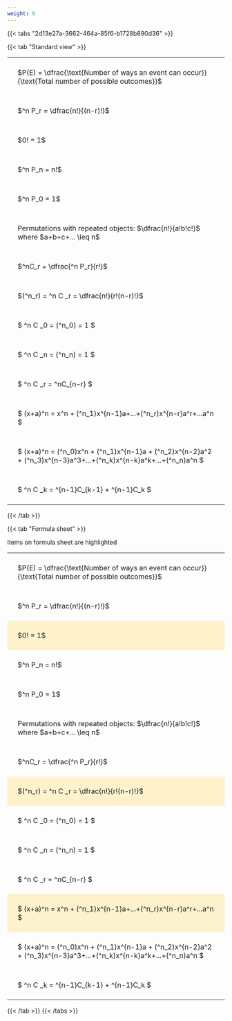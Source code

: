 ```yaml
---
weight: 9
---
```


{{< tabs "2d13e27a-3662-464a-85f6-b1728b890d36" >}}

{{< tab "Standard view" >}}

<style type="text/css">
#T_07e71 th.col_heading {
  text-align: left;
  font-size: 1em;
}
#T_07e71 td {
  text-align: left;
  font-size: 1em;
  padding: 1.5em;
}
</style>
<table id="T_07e71">
  <thead>
  </thead>
  <tbody>
    <tr>
      <td id="T_07e71_row0_col0" class="data row0 col0" >$P(E) = \dfrac{\text{Number of ways an event can occur}}{\text{Total number of possible outcomes}}$</td>
    </tr>
    <tr>
      <td id="T_07e71_row1_col0" class="data row1 col0" >$^n P_r = \dfrac{n!}{(n-r)!}$</td>
    </tr>
    <tr>
      <td id="T_07e71_row2_col0" class="data row2 col0" >$0! = 1$</td>
    </tr>
    <tr>
      <td id="T_07e71_row3_col0" class="data row3 col0" >$^n P_n = n!$</td>
    </tr>
    <tr>
      <td id="T_07e71_row4_col0" class="data row4 col0" >$^n P_0 = 1$</td>
    </tr>
    <tr>
      <td id="T_07e71_row5_col0" class="data row5 col0" >Permutations with repeated objects: $\dfrac{n!}{a!b!c!}$ where $a+b+c+... \leq n$</td>
    </tr>
    <tr>
      <td id="T_07e71_row6_col0" class="data row6 col0" >$^nC_r = \dfrac{^n P_r}{r!}$</td>
    </tr>
    <tr>
      <td id="T_07e71_row7_col0" class="data row7 col0" >$(^n_r) = ^n C _r = \dfrac{n!}{r!(n-r)!}$</td>
    </tr>
    <tr>
      <td id="T_07e71_row8_col0" class="data row8 col0" >$ ^n C _0 = (^n_0) = 1 $</td>
    </tr>
    <tr>
      <td id="T_07e71_row9_col0" class="data row9 col0" >$ ^n C _n = (^n_n) = 1 $</td>
    </tr>
    <tr>
      <td id="T_07e71_row10_col0" class="data row10 col0" >$ ^n C _r = ^nC_{n-r} $</td>
    </tr>
    <tr>
      <td id="T_07e71_row11_col0" class="data row11 col0" >$ (x+a)^n = x^n + (^n_1)x^{n-1}a+...+(^n_r)x^{n-r}a^r+...a^n    $</td>
    </tr>
    <tr>
      <td id="T_07e71_row12_col0" class="data row12 col0" >$ (x+a)^n = (^n_0)x^n + (^n_1)x^{n-1}a + (^n_2)x^{n-2}a^2 + (^n_3)x^{n-3}a^3+...+(^n_k)x^{n-k}a^k+...+(^n_n)a^n $</td>
    </tr>
    <tr>
      <td id="T_07e71_row13_col0" class="data row13 col0" >$ ^n C _k = ^{n-1}C_{k-1} + ^{n-1}C_k $</td>
    </tr>
  </tbody>
</table>
{{< /tab >}}

{{< tab "Formula sheet" >}}

Items on formula sheet are highlighted 
<br>
<style type="text/css">
#T_3355f th.col_heading {
  text-align: left;
  font-size: 1em;
}
#T_3355f td {
  text-align: left;
  font-size: 1em;
  padding: 1.5em;
}
#T_3355f_row0_col0, #T_3355f_row1_col0, #T_3355f_row3_col0, #T_3355f_row4_col0, #T_3355f_row5_col0, #T_3355f_row6_col0, #T_3355f_row8_col0, #T_3355f_row9_col0, #T_3355f_row10_col0, #T_3355f_row12_col0, #T_3355f_row13_col0 {
  background-color: rgba(0,0,0,0);
}
#T_3355f_row2_col0, #T_3355f_row7_col0, #T_3355f_row11_col0 {
  background-color: rgba(255,194,10, 0.2);
}
</style>
<table id="T_3355f">
  <thead>
  </thead>
  <tbody>
    <tr>
      <td id="T_3355f_row0_col0" class="data row0 col0" >$P(E) = \dfrac{\text{Number of ways an event can occur}}{\text{Total number of possible outcomes}}$</td>
    </tr>
    <tr>
      <td id="T_3355f_row1_col0" class="data row1 col0" >$^n P_r = \dfrac{n!}{(n-r)!}$</td>
    </tr>
    <tr>
      <td id="T_3355f_row2_col0" class="data row2 col0" >$0! = 1$</td>
    </tr>
    <tr>
      <td id="T_3355f_row3_col0" class="data row3 col0" >$^n P_n = n!$</td>
    </tr>
    <tr>
      <td id="T_3355f_row4_col0" class="data row4 col0" >$^n P_0 = 1$</td>
    </tr>
    <tr>
      <td id="T_3355f_row5_col0" class="data row5 col0" >Permutations with repeated objects: $\dfrac{n!}{a!b!c!}$ where $a+b+c+... \leq n$</td>
    </tr>
    <tr>
      <td id="T_3355f_row6_col0" class="data row6 col0" >$^nC_r = \dfrac{^n P_r}{r!}$</td>
    </tr>
    <tr>
      <td id="T_3355f_row7_col0" class="data row7 col0" >$(^n_r) = ^n C _r = \dfrac{n!}{r!(n-r)!}$</td>
    </tr>
    <tr>
      <td id="T_3355f_row8_col0" class="data row8 col0" >$ ^n C _0 = (^n_0) = 1 $</td>
    </tr>
    <tr>
      <td id="T_3355f_row9_col0" class="data row9 col0" >$ ^n C _n = (^n_n) = 1 $</td>
    </tr>
    <tr>
      <td id="T_3355f_row10_col0" class="data row10 col0" >$ ^n C _r = ^nC_{n-r} $</td>
    </tr>
    <tr>
      <td id="T_3355f_row11_col0" class="data row11 col0" >$ (x+a)^n = x^n + (^n_1)x^{n-1}a+...+(^n_r)x^{n-r}a^r+...a^n    $</td>
    </tr>
    <tr>
      <td id="T_3355f_row12_col0" class="data row12 col0" >$ (x+a)^n = (^n_0)x^n + (^n_1)x^{n-1}a + (^n_2)x^{n-2}a^2 + (^n_3)x^{n-3}a^3+...+(^n_k)x^{n-k}a^k+...+(^n_n)a^n $</td>
    </tr>
    <tr>
      <td id="T_3355f_row13_col0" class="data row13 col0" >$ ^n C _k = ^{n-1}C_{k-1} + ^{n-1}C_k $</td>
    </tr>
  </tbody>
</table>
{{< /tab >}}
{{< /tabs >}}